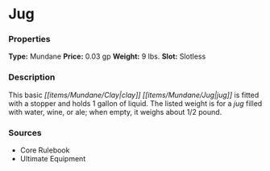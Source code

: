 ﻿---
Title: "Jug"
Type: "Mundane"
Price: "0.03 gp"
Weight: "9 lbs."
Slot: "Slotless"
Description: |
  "This basic clay jug is fitted with a stopper and holds 1 gallon of liquid. The listed weight is for a jug filled with water, wine, or ale; when empty, it weighs about 1/2 pound."
Sources: "['Core Rulebook', 'Ultimate Equipment']"
---

# Jug

### Properties

**Type:** Mundane **Price:** 0.03 gp **Weight:** 9 lbs. **Slot:** Slotless

### Description

This basic _[[items/Mundane/Clay|clay]]_ _[[items/Mundane/Jug|jug]]_ is fitted with a stopper and holds 1 gallon of liquid. The listed weight is for a _jug_ filled with water, wine, or ale; when empty, it weighs about 1/2 pound.

### Sources

* Core Rulebook
* Ultimate Equipment